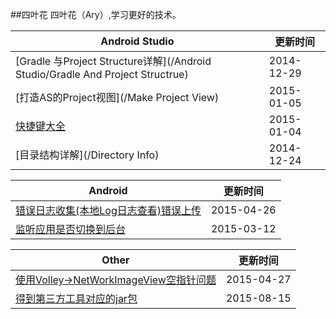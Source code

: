 ##四叶花
四叶花（Ary）,学习更好的技术。

Android Studio|更新时间
---|---
[Gradle 与Project Structure详解](/Android Studio/Gradle And Project Structrue)|2014-12-29
[打造AS的Project视图](/Make Project View)|2015-01-05
[快捷键大全](/KeyMap)|2015-01-04
[目录结构详解](/Directory Info)|2014-12-24


Android |更新时间
---|---
[错误日志收集(本地Log日志查看)错误上传](/Android/ErrorHelper)|2015-04-26
[监听应用是否切换到后台](/Android/AppIsBackGround)|2015-03-12



Other|更新时间
---|---
[使用Volley→NetWorkImageView空指针问题](/Other/NetWorkImageView_Pointer)|2015-04-27
[得到第三方工具对应的jar包](/Other/CompileToJar)|2015-08-15